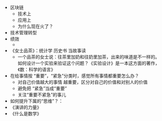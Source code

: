 - 区块链
  - 技术上
  - 应用上
  - 为什么现在火了？
- 技术管理转型
- 绩效
  - ​
- 《女士品茶》：统计学 历史书  当故事读
  - 一个品茶的女士说：往茶里加奶和往奶里加茶，出来的味道是不一样的。如何设计一个实验来验证这个问题？《实验设计》是一本这方面的著作，《数：科学的语言》
- 在给事情按 “重要”，“紧急”分类时，感觉所有事情都重要怎么办？
  - 对自己价值越大的事情 越重要，区分对自己的价值和对别人的价值
  - 避免把 “紧急”当成“重要”
  - 关注“重要不紧急”的事儿
- 如何提升下属的“思维”？：
- 《演讲的力量》
- 《什么是数学》


